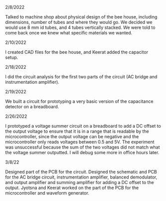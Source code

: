2/8/2022

Talked to machine shop about physical design of the bee house, including dimensions, number of tubes and where they would go.
We decided we would use 8 mm id tubes, and 4 tubes vertically stacked. We were told to come back once we knew what specific materials we wanted.

2/10/2022

I created CAD files for the bee house, and Keerat added the capacitor setup.

2/18/2022

I did the circuit analysis for the first two parts of the circuit (AC bridge and instrumentation amplifier).

2/19/2022

We built a circuit for prototyping a very basic version of the capacitance detector on a breadboard.

2/26/2022

I prototyped a voltage summer circuit on a breadboard to add a DC offset to the output voltage to ensure that it is in a range
that is readable by the microcontroller, since the output voltage can be negative and the microcontroller only reads voltages between 0.5 and 5V. The experiment was unsuccessful because the sum of the two voltages did not match what the voltage summer outputted. I will debug some more in office hours later.

3/8/22

Designed part of the PCB for the circuit. Designed the schematic and PCB for the AC bridge circuit, instrumentation amplifier,
balanced demodulator, and output amplifier and summing amplifier for adding a DC offset to the output. Jyotsna and Keerat worked
on the part of the PCB for the microcontroller and waveform generator.

